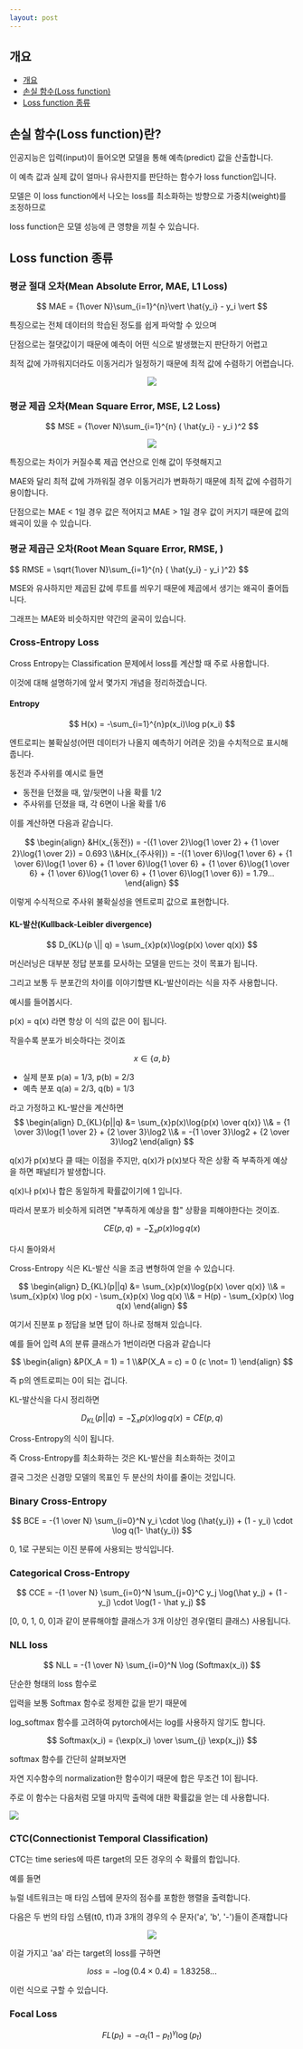 ```yaml
---
layout: post
---
```


## 개요
- [개요](#개요)
- [손실 함수(Loss function)](#손실-함수(Loss-function)란?)
- [Loss function 종류](#Loss-function-종류)


## 손실 함수(Loss function)란?

인공지능은 입력(input)이 들어오면 모델을 통해 예측(predict) 값을 산출합니다.

이 예측 값과 실제 값이 얼마나 유사한지를 판단하는 함수가 loss function입니다.

모델은 이 loss function에서 나오는 loss를 최소화하는 방향으로 가중치(weight)를 조정하므로 

loss function은 모델 성능에 큰 영향을 끼칠 수 있습니다.

## Loss function 종류

### 평균 절대 오차(Mean Absolute Error, MAE, L1 Loss)

$$
MAE = {1\over N}\sum_{i=1}^{n}\vert \hat{y_i} - y_i \vert
$$

특징으로는 전체 데이터의 학습된 정도를 쉽게 파악할 수 있으며

단점으로는 절댓값이기 때문에 예측이 어떤 식으로 발생했는지 판단하기 어렵고

최적 값에 가까워지더라도 이동거리가 일정하기 때문에 최적 값에 수렴하기 어렵습니다.

<p align="center"><img src="http://t1.daumcdn.net/brunch/service/user/bhYD/image/YF1prhGxeBQGO6DxI5o-NOqjJOI.PNG"></p>

### 평균 제곱 오차(Mean Square Error, MSE, L2 Loss)

$$
MSE = {1\over N}\sum_{i=1}^{n} ( \hat{y_i} - y_i )^2
$$

<p align="center"><img src="http://t1.daumcdn.net/brunch/service/user/bhYD/image/EP5vHvBE5UdlhuijUbeawJEC2Ds.PNG"></p>

특징으로는 차이가 커질수록 제곱 연산으로 인해 값이 뚜렷해지고

MAE와 달리 최적 값에 가까워질 경우 이동거리가 변화하기 때문에 최적 값에 수렴하기 용이합니다.

단점으로는 MAE < 1일 경우 값은 적어지고 MAE > 1일 경우 값이 커지기 때문에 값의 왜곡이 있을 수 있습니다.


### 평균 제곱근 오차(Root Mean Square Error, RMSE, )

$$
RMSE = \sqrt{1\over N}\sum_{i=1}^{n} ( \hat{y_i} - y_i )^2}
$$

MSE와 유사하지만 제곱된 값에 루트를 씌우기 때문에 제곱에서 생기는 왜곡이 줄어듭니다.

그래프는 MAE와 비슷하지만 약간의 굴곡이 있습니다.

### Cross-Entropy Loss

Cross Entropy는 Classification 문제에서 loss를 계산할 때 주로 사용합니다.

이것에 대해 설명하기에 앞서 몇가지 개념을 정리하겠습니다.

#### Entropy

$$
H(x) = -\sum_{i=1}^{n}p(x_i)\log p(x_i)
$$

엔트로피는 불확실성(어떤 데이터가 나올지 예측하기 어려운 것)을 수치적으로 표시해줍니다.

동전과 주사위를 예시로 들면

* 동전을 던졌을 때, 앞/뒷면이 나올 확률 1/2
* 주사위를 던졌을 때, 각 6면이 나올 확률 1/6

이를 계산하면 다음과 같습니다.

$$
\begin{align}
&H(x_{동전}) = -({1 \over 2}\log{1 \over 2} + {1 \over 2}\log{1 \over 2}) = 0.693
\\&H(x_{주사위}) = -({1 \over 6}\log{1 \over 6} + {1 \over 6}\log{1 \over 6} + {1 \over 6}\log{1 \over 6} + {1 \over 6}\log{1 \over 6} + {1 \over 6}\log{1 \over 6} + {1 \over 6}\log{1 \over 6}) = 1.79...
\end{align}
$$

이렇게 수식적으로 주사위 불확실성을 엔트로피 값으로 표현합니다.

#### KL-발산(Kullback-Leibler divergence)

$$
D_{KL}(p \|| q) = \sum_{x}p(x)\log{p(x) \over q(x)}
$$

머신러닝은 대부분 정답 분포를 모사하는 모델을 만드는 것이 목표가 됩니다.

그리고 보통 두 분포간의 차이를 이야기할땐 KL-발산이라는 식을 자주 사용합니다.

예시를 들어봅시다.

p(x) = q(x) 라면 항상 이 식의 값은 0이 됩니다. 

작을수록 분포가 비슷하다는 것이죠

$$ x \in \{a, b\} $$
* 실제 분포 p(a) =  1/3, p(b) = 2/3
* 예측 분포 q(a) = 2/3, q(b) = 1/3

라고 가정하고 KL-발산을 계산하면
$$
\begin{align}
D_{KL}(p||q) &= \sum_{x}p(x)\log{p(x) \over q(x)}
\\& = {1 \over 3}\log{1 \over 2} + {2 \over 3}\log2
\\& = -{1 \over 3}\log2 + {2 \over 3}\log2
\end{align}
$$

q(x)가 p(x)보다 클 때는 이점을 주지만, q(x)가 p(x)보다 작은 상황 즉 부족하게 예상을 하면 패널티가 발생합니다.

q(x)나 p(x)나 합은 동일하게 확률값이기에 1 입니다.

따라서 분포가 비슷하게 되려면 "부족하게 예상을 함" 상황을 피해야한다는 것이죠.


$$
CE(p, q) = -\sum_{x}p(x) \log q(x)
$$

다시 돌아와서

Cross-Entropy 식은 KL-발산 식을 조금 변형하여 얻을 수 있습니다.

$$
\begin{align}
D_{KL}(p||q) &= \sum_{x}p(x)\log{p(x) \over q(x)}
\\& = \sum_{x}p(x) \log p(x) - \sum_{x}p(x) \log q(x)
\\& = H(p) - \sum_{x}p(x) \log q(x)
\end{align}
$$

여기서 진분포 p 정답을 보면 답이 하나로 정해져 있습니다.

예를 들어 입력 A의 분류 클래스가 1번이라면 다음과 같습니다

$$
\begin{align}
&P(X_A = 1) = 1
\\&P(X_A = c) = 0 (c \not= 1)
\end{align}
$$

즉 p의 엔트로피는 0이 되는 겁니다.

KL-발산식을 다시 정리하면

$$
D_{KL}(p||q) = -\sum_{x}p(x) \log q(x) = CE(p, q)
$$

Cross-Entropy의 식이 됩니다.

즉 Cross-Entropy를 최소화하는 것은 KL-발산을 최소화하는 것이고

결국 그것은 신경망 모델의 목표인 두 분산의 차이를 줄이는 것입니다.

### Binary Cross-Entropy

$$
BCE = -{1 \over N} \sum_{i=0}^N y_i \cdot \log (\hat{y_i}) + (1 -  y_i) \cdot \log q(1- \hat{y_i})
$$

0, 1로 구분되는 이진 분류에 사용되는 방식입니다.

### Categorical Cross-Entropy

$$
CCE = -{1 \over N} \sum_{i=0}^N \sum_{j=0}^C y_j \log(\hat y_j) + (1 - y_j) \cdot \log(1 - \hat y_j)
$$

[0, 0, 1, 0, 0]과 같이 분류해야할 클래스가 3개 이상인 경우(멀티 클래스) 사용됩니다.


### NLL loss

$$
NLL = -{1 \over N} \sum_{i=0}^N \log (Softmax(x_i))
$$

단순한 형태의 loss 함수로

입력을 보통 Softmax 함수로 정제한 값을 받기 때문에 

log_softmax 함수를 고려하여 pytorch에서는 log를 사용하지 않기도 합니다.

$$
Softmax(x_i) = {\exp(x_i) \over \sum_{j} \exp(x_j)}
$$

softmax 함수를 간단히 살펴보자면

자연 지수함수의 normalization한 함수이기 때문에 합은 무조건 1이 됩니다.

주로 이 함수는 다음처럼 모델 마지막 출력에 대한 확률값을 얻는 데 사용합니다.

<p align="cente"><img src=https://blog.kakaocdn.net/dn/kNvMX/btqS3awhvNh/tCSyyqK5CDQWCSUbstdnq0/img.png></p>


### CTC(Connectionist Temporal Classification)

CTC는 time series에 따른 target의 모든 경우의 수 확률의 합입니다.

예를 들면

뉴럴 네트워크는 매 타임 스텝에 문자의 점수를 포함한 행렬을 출력합니다.

다음은 두 번의 타임 스템(t0, t1)과 3개의 경우의 수 문자('a', 'b', '-')들이 존재합니다

<p align="center"><img src="https://blog.kakaocdn.net/dn/bIfJK4/btquhjbQrq6/b4HyCNH8hGLoBQEg0eGsPk/img.png"></p>

이걸 가지고 'aa' 라는 target의 loss를 구하면

$$
loss = -\log(0.4 \times 0.4) =  1.83258...
$$

이런 식으로 구할 수 있습니다.

### Focal Loss

$$
FL(p_t) = -\alpha_t (1-p_t)^\gamma \log (p_t)
$$